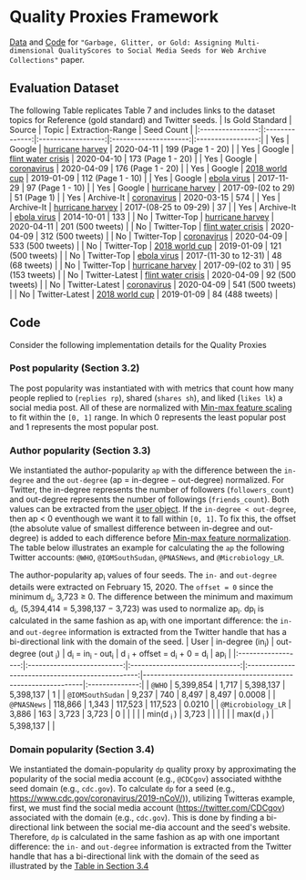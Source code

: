 # Quality Proxies Framework
[Data](/Data) and [Code](/Code) for `"Garbage, Glitter, or Gold: Assigning Multi-dimensional QualityScores to Social Media Seeds for Web Archive Collections"` paper.
## Evaluation Dataset
The following Table replicates Table 7 and includes links to the dataset topics for Reference (gold standard) and Twitter seeds.
| Is Gold Standard |     Source     |        Topic       |    Extraction-Range   |     Seed Count    |
|:----------------:|:--------------:|:------------------:|:---------------------:|:-----------------:|
|        Yes       |     Google     |  [hurricane harvey](/Dataset/google/all/20200412025044_hurricane_harvey/hurricane_harvey_qp_mc.json.ss)  |       2020-04-11      | 199 (Page 1 - 20) |
|        Yes       |     Google     | [flint water crisis](/Dataset/google/all/20200410034257_flint_water_crisis/flint_water_crisis_qp_mc.json.ss) |       2020-04-10      | 173 (Page 1 - 20) |
|        Yes       |     Google     |     [coronavirus](/Dataset/google/all/20200410154858_coronavirus/coronavirus_qp_mc.json.ss)    |       2020-04-09      | 176 (Page 1 - 20) |
|        Yes       |     Google     |   [2018 world cup](/Dataset/google/all/20190109000000_2018_world_cup/2018_world_cup_qp_mc.json.ss)   |       2019-01-09      | 112 (Page 1 - 10) |
|        Yes       |     Google     |     [ebola virus](/Dataset/google/all/20171231000000_ebola_virus/ebola_virus_qp_mc.json.ss)    |       2017-11-29      |  97 (Page 1 - 10) |
|        Yes       |     Google     |  [hurricane harvey](/Dataset/google/all/20170901000000_hurricane_harvey/hurricane_harvey_qp_mc.json.ss)  |   2017-09-(02 to 29)  |    51 (Page 1)    |
|        Yes       |   Archive-It   |     [coronavirus](/Dataset/human/archiveit/20200410154858_coronavirus/coronavirus_qp_mc.json.ss)    |       2020-03-15      |        574        |
|        Yes       |   Archive-It   |  [hurricane harvey](/Dataset/human/archiveit/20170901000000_hurricane_harvey/hurricane_harvey_qp_mc.json.ss)  | 2017-(08-25 to 09-29) |         37        |
|        Yes       |   Archive-It   |     [ebola virus](/Dataset/human/archiveit/20171231000000_ebola_virus/ebola_virus_qp_mc.json.ss)    |       2014-10-01      |        133        |
|        No        |   Twitter-Top  |  [hurricane harvey](/Dataset/twitter_top/20200412025044_hurricane_harvey/hurricane_harvey_qp_mc.json.mc)  |       2020-04-11      |  201 (500 tweets) |
|        No        |   Twitter-Top  | [flint water crisis](/Dataset/twitter_top/20200410034257_flint_water_crisis/flint_water_crisis_qp_mc.json.mc) |       2020-04-09      |  312 (500 tweets) |
|        No        |   Twitter-Top  |     [coronavirus](/Dataset/twitter_top/20200410154858_coronavirus/coronavirus_qp_mc.json.mc)    |       2020-04-09      |  533 (500 tweets) |
|        No        |   Twitter-Top  |   [2018 world cup](/Dataset/twitter_top/20190109000000_2018_world_cup/2018_world_cup_qp_mc.json.mc)   |       2019-01-09      |  121 (500 tweets) |
|        No        |   Twitter-Top  |     [ebola virus](/Dataset/twitter_top/20171231000000_ebola_virus/ebola_virus_qp_mc.json.mc)    | 2017-(11-30 to 12-31) |   48 (68 tweets)  |
|        No        |   Twitter-Top  |  [hurricane harvey](/Dataset/twitter_top/20170901000000_hurricane_harvey/hurricane_harvey_qp_mc.json.mc)  |   2017-09-(02 to 31)  |  95 (153 tweets)  |
|        No        | Twitter-Latest | [flint water crisis](/Dataset/twitter_latest/20200410034257_flint_water_crisis/flint_water_crisis_qp_mc.json.mc) |       2020-04-09      |  92 (500 tweets)  |
|        No        | Twitter-Latest |     [coronavirus](/Dataset/twitter_latest/20200410154858_coronavirus/coronavirus_qp_mc.json.mc)    |       2020-04-09      |  541 (500 tweets) |
|        No        | Twitter-Latest |   [2018 world cup](/Dataset/twitter_latest/20190109000000_2018_world_cup/2018_world_cup_qp_mc.json.mc)   |       2019-01-09      |  84 (488 tweets)  |
## Code 
Consider the following implementation details for the Quality Proxies
### Post popularity (Section 3.2)
The post popularity was instantiated with with metrics that count how many people replied to (`replies rp`), shared (`shares sh`), and liked (`likes lk`) a social media post. All of these are normalized with [Min-max feature scaling](https://en.wikipedia.org/wiki/Feature_scaling) to fit within the `[0, 1]` range. In which 0 represents the least popular post and 1 represents the most popular post.
### Author popularity (Section 3.3)
We instantiated the author-popularity `ap` with the difference between the `in-degree` and the `out-degree` (ap = in-degree − out-degree) normalized. For Twitter, the in-degree represents the number of followers (`followers_count`) and out-degree represents the number of followings (`friends_count`). Both values can be extracted from the [user object](https://developer.twitter.com/en/docs/twitter-api/v1/data-dictionary/overview/user-object). If the `in-degree < out-degree`, then ap < 0 eventhough we want it to fall within `[0, 1]`. To fix this, the offset (the absolute value of smallest difference between in-degree and out-degree) is added to each difference before [Min-max feature normalization](https://en.wikipedia.org/wiki/Feature_scaling). The table below illustrates an example for calculating the `ap` the following Twitter accounts: `@WHO`, `@IOMSouthSudan`, `@PNASNews`, and `@Microbiology_LR`.

The author-popularity ap<sub>i</sub> values  of  four  seeds.   The `in-` and `out-degree` details were extracted on February 15, 2020.  The `offset = 0` since the minimum d<sub>i</sub>, 3,723 ≥ 0. The difference between the minimum and maximum d<sub>i</sub>, (5,394,414 = 5,398,137 − 3,723) was used to normalize ap<sub>i</sub>. dp<sub>i</sub> is calculated in the same fashion as ap<sub>i</sub> with one important difference: the `in-` and `out-degree` information is extracted from the Twitter handle that has a bi-directional link with the domain of the seed.
|        User        | in-degree (in<sub>i</sub>) | out-degree (out <sub> i</sub>) | d<sub>i</sub> = in<sub>i</sub> - out<sub>i</sub> | d <sub>i</sub> + offset = d<sub>i</sub> + 0 = d<sub>i</sub> | ap<sub>i</sub> |
|:------------------:|:--------------------------:|:------------------------------:|:------------------------------------------------:|-------------------------------------------------------------|:--------------:|
|       `@WHO`       |          5,399,854         |              1,717             |                     5,398,137                    |                          5,398,137                          |        1       |
|  `@IOMSouthSudan`  |            9,237           |               740              |                       8,497                      |                            8,497                            |     0.0008     |
|     `@PNASNews`    |           118,866          |              1,343             |                      117,523                     |                           117,523                           |     0.0210     |
| `@Microbiology_LR` |            3,886           |               163              |                       3,723                      |                            3,723                            |        0       |
|                    |                            |                                |              min(d <sub> i </sub> )              | 3,723                                                       |                |
|                    |                            |                                |              max(d <sub> i </sub> )              | 5,398,137                                                   |                |
### Domain popularity (Section 3.4)
We instantiated the domain-popularity `dp` quality proxy by approximating the popularity of the social media account (e.g., `@CDCgov`) associated withthe seed domain (e.g., `cdc.gov`). To calculate `dp` for a seed (e.g., https://www.cdc.gov/coronavirus/2019-nCoV/)), utilizing Twitteras example, first, we must find the social media account (https://twitter.com/CDCgov) associated with the domain (e.g., `cdc.gov`). This is done by finding a bi-directional link between the social me-dia account and the seed's website. Therefore, 
`dp` is calculated in the same fashion as ap with one important difference: the `in-` and `out-degree` information is extracted from the Twitter handle that has a bi-directional link with the domain of the seed as illustrated by the [Table in Section 3.4](#)
